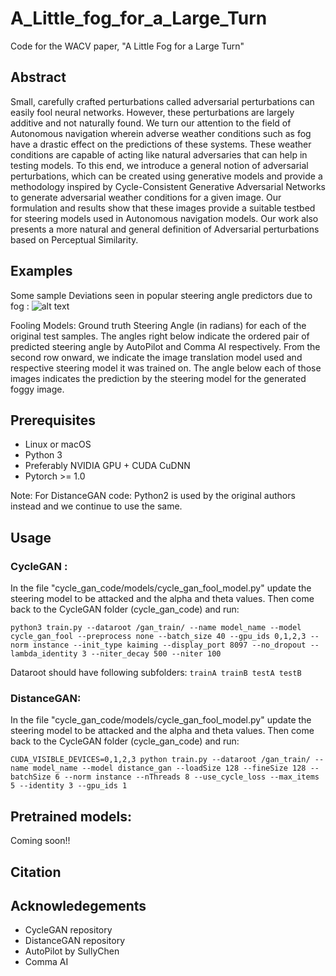 # A_Little_fog_for_a_Large_Turn
Code for the WACV paper, "A Little Fog for a Large Turn"

## Abstract
Small, carefully crafted perturbations called adversarial perturbations can easily fool neural networks.
However, these perturbations are largely additive and not naturally found. We turn our attention to the field of Autonomous navigation wherein adverse weather conditions such as fog have a drastic effect on the predictions of these systems. These weather conditions are capable of acting like natural adversaries that can help in testing models.
To this end, we introduce a general notion of adversarial perturbations, which can be created using generative models and provide a methodology inspired by Cycle-Consistent Generative Adversarial Networks to generate adversarial weather conditions for a given image.
Our formulation and results show that these images provide a suitable testbed for steering models used in Autonomous navigation models. Our work also presents a more natural and general definition of Adversarial perturbations based on Perceptual Similarity.

## Examples
Some sample Deviations seen in popular steering angle predictors due to fog : 
![alt text](https://github.com/code-Assasin/A_Little_fog_for_a_Large_Turn/blob/master/images_readme/stack.png "Samples")

Fooling Models: Ground truth Steering Angle (in radians) for each of the original test samples. The angles right below indicate the ordered pair of predicted steering angle by AutoPilot and Comma AI respectively. From the second row onward, we indicate the image translation model used and respective steering model it was trained on. The angle below each of those images indicates the prediction by the steering model for the generated foggy image.

## Prerequisites 
-  Linux or macOS
-  Python 3
-  Preferably NVIDIA GPU + CUDA CuDNN
-  Pytorch >= 1.0

Note: For DistanceGAN code: Python2 is used by the original authors instead and we continue to use the same.


## Usage

### CycleGAN : 
In the file "cycle_gan_code/models/cycle_gan_fool_model.py" update the steering model to be attacked and the alpha and theta values. Then come back to the CycleGAN folder (cycle_gan_code) and run: 
```
python3 train.py --dataroot /gan_train/ --name model_name --model cycle_gan_fool --preprocess none --batch_size 40 --gpu_ids 0,1,2,3 --norm instance --init_type kaiming --display_port 8097 --no_dropout --lambda_identity 3 --niter_decay 500 --niter 100
```
Dataroot should have following subfolders: ```trainA trainB testA testB```

### DistanceGAN:
In the file "cycle_gan_code/models/cycle_gan_fool_model.py" update the steering model to be attacked and the alpha and theta values. Then come back to the CycleGAN folder (cycle_gan_code) and run: 
```
CUDA_VISIBLE_DEVICES=0,1,2,3 python train.py --dataroot /gan_train/ --name model_name --model distance_gan --loadSize 128 --fineSize 128 --batchSize 6 --norm instance --nThreads 8 --use_cycle_loss --max_items 5 --identity 3 --gpu_ids 1
```

## Pretrained models: 
Coming soon!!


## Citation




## Acknowledegements
-  CycleGAN repository
-  DistanceGAN repository
-  AutoPilot by SullyChen
-  Comma AI 

